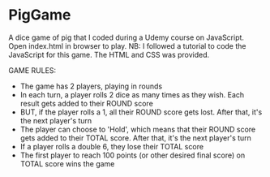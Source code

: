 # PigGame
A dice game of pig that I coded during a Udemy course on JavaScript.
Open index.html in browser to play.
NB: I followed a tutorial to code the JavaScript for this game. The HTML and CSS was provided.

GAME RULES:

- The game has 2 players, playing in rounds
- In each turn, a player rolls 2 dice as many times as they wish. Each result gets added to their ROUND score
- BUT, if the player rolls a 1, all their ROUND score gets lost. After that, it's the next player's turn
- The player can choose to 'Hold', which means that their ROUND score gets added to their TOTAL score. After that, it's the next player's turn
- If a player rolls a double 6, they lose their TOTAL score
- The first player to reach 100 points (or other desired final score) on TOTAL score wins the game

